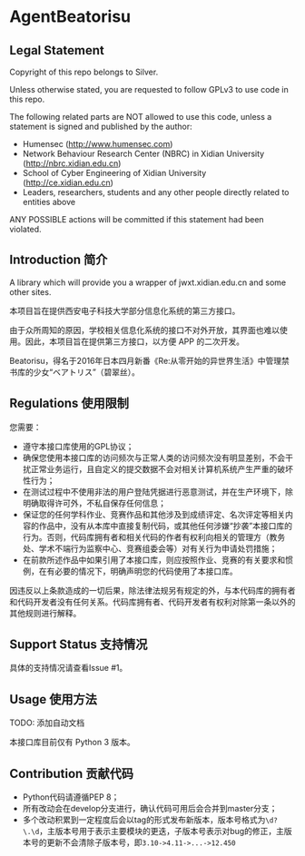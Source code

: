 # AgentBeatorisu

## Legal Statement

Copyright of this repo belongs to Silver.

Unless otherwise stated, you are requested to follow GPLv3 to use code in this repo.

The following related parts are NOT allowed to use this code, unless a statement is signed and published by the author:

* Humensec (http://www.humensec.com)
* Network Behaviour Research Center (NBRC) in Xidian University (http://nbrc.xidian.edu.cn)
* School of Cyber Engineering of Xidian University (http://ce.xidian.edu.cn)
* Leaders, researchers, students and any other people directly related to entities above

ANY POSSIBLE actions will be committed if this statement had been violated.

## Introduction 简介

A library which will provide you a wrapper of jwxt.xidian.edu.cn and some other sites.

本项目旨在提供西安电子科技大学部分信息化系统的第三方接口。

由于众所周知的原因，学校相关信息化系统的接口不对外开放，其界面也难以使用。因此，本项目旨在提供第三方接口，以方便 APP 的二次开发。

Beatorisu，得名于2016年日本四月新番《Re:从零开始的异世界生活》中管理禁书库的少女“ベアトリス”（碧翠丝）。

## Regulations 使用限制

您需要：

* 遵守本接口库使用的GPL协议；
* 确保您使用本接口库的访问频次与正常人类的访问频次没有明显差别，不会干扰正常业务运行，且自定义的提交数据不会对相关计算机系统产生严重的破坏性行为；
* 在测试过程中不使用非法的用户登陆凭据进行恶意测试，并在生产环境下，除明确取得许可外，不私自保存任何信息；
* 保证您的任何学科作业、竞赛作品和其他涉及到成绩评定、名次评定等相关内容的作品中，没有从本库中直接复制代码，或其他任何涉嫌“抄袭”本接口库的行为。否则，代码库拥有者和相关代码的作者有权利向相关的管理方（教务处、学术不端行为监察中心、竞赛组委会等）对有关行为申请处罚措施；
* 在前款所述作品中如果引用了本接口库，则应按照作业、竞赛的有关要求和惯例，在有必要的情况下，明确声明您的代码使用了本接口库。

因违反以上条款造成的一切后果，除法律法规另有规定的外，与本代码库的拥有者和代码开发者没有任何关系。代码库拥有者、代码开发者有权利对除第一条以外的其他规则进行解释。

## Support Status 支持情况

具体的支持情况请查看Issue #1。

## Usage 使用方法

TODO: 添加自动文档

本接口库目前仅有 Python 3 版本。

## Contribution 贡献代码

* Python代码请遵循PEP 8；
* 所有改动会在develop分支进行，确认代码可用后会合并到master分支；
* 多个改动积累到一定程度后会以tag的形式发布新版本，版本号格式为```\d?\.\d```，主版本号用于表示主要模块的更迭，子版本号表示对bug的修正，主版本号的更新不会清除子版本号，即```3.10->4.11->...->12.450```

